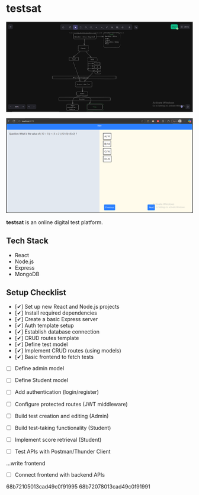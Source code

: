 # testsat


![Project Screenshot](overview.png)
 

![Project Screenshot](dumb.png)

**testsat** is an online digital test platform.

## Tech Stack

- React
- Node.js
- Express
- MongoDB

## Setup Checklist

- [✔] Set up new React and Node.js projects  
- [✔] Install required dependencies  
- [✔] Create a basic Express server  
- [✔] Auth template setup  
- [✔] Establish database connection  
- [✔] CRUD routes template  
- [✔] Define test model
- [✔] Implement CRUD routes (using models)  
- [✔] Basic frontend to fetch tests
- [ ] Define admin model    
- [ ] Define Student model
- [ ] Add authentication (login/register)  
- [ ] Configure protected routes (JWT middleware)  
- [ ] Build test creation and editing (Admin)  
- [ ] Build test-taking functionality (Student)  
- [ ] Implement score retrieval (Student)  
- [ ] Test APIs with Postman/Thunder Client  


...write frontend
- [ ] Connect frontend with backend APIs  



68b72105013cad49c0f91995
68b72078013cad49c0f91991
